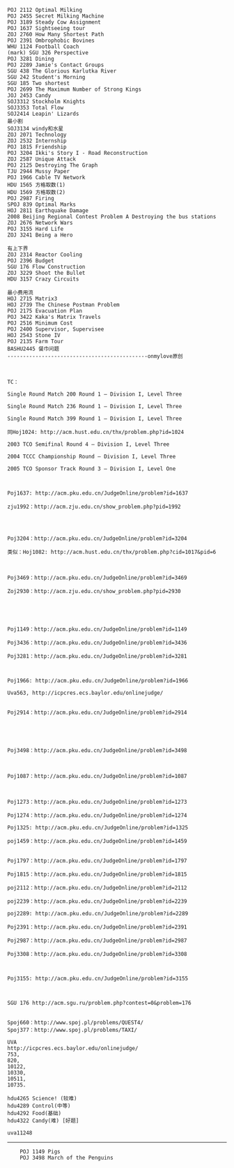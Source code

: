 

	POJ 2112 Optimal Milking 
	POJ 2455 Secret Milking Machine 
	POJ 3189 Steady Cow Assignment
	POJ 1637 Sightseeing tour 
	ZOJ 2760 How Many Shortest Path 
	POJ 2391 Ombrophobic Bovines 
	WHU 1124 Football Coach 
	(mark) SGU 326 Perspective 
	POJ 3281 Dining 
	POJ 2289 Jamie's Contact Groups 
	SGU 438 The Glorious Karlutka River  
	SGU 242 Student's Morning 
	SGU 185 Two shortest 
	POJ 2699 The Maximum Number of Strong Kings 
	JOJ 2453 Candy 
	SOJ3312 Stockholm Knights 
	SOJ3353 Total Flow 
	SOJ2414 Leapin' Lizards ­ 
	最小割 
	SOJ3134 windy和水星 
	ZOJ 2071 Technology 
	ZOJ 2532 Internship 
	POJ 1815 Friendship
	POJ 3204 Ikki's Story I - Road Reconstruction 
	ZOJ 2587 Unique Attack 
	POJ 2125 Destroying The Graph 
	TJU 2944 Mussy Paper 
	POJ 1966 Cable TV Network 
	HDU 1565 方格取数(1) 
	HDU 1569 方格取数(2) 
	POJ 2987 Firing
	SPOJ 839 Optimal Marks 
	HOJ 2811 Earthquake Damage  
	2008 Beijing Regional Contest Problem A Destroying the bus stations 
	ZOJ 2676 Network Wars 
	POJ 3155 Hard Life 
	ZOJ 3241 Being a Hero 
	
	有上下界 
	ZOJ 2314 Reactor Cooling 
	POJ 2396 Budget 
	SGU 176 Flow Construction  
	ZOJ 3229 Shoot the Bullet 
	HDU 3157 Crazy Circuits 
	
	最小费用流 
	HOJ 2715 Matrix3 
	HOJ 2739 The Chinese Postman Problem 
	POJ 2175 Evacuation Plan
	POJ 3422 Kaka's Matrix Travels 
	POJ 2516 Minimum Cost 
	POJ 2400 Supervisor, Supervisee  
	HOJ 2543 Stone IV 
	POJ 2135 Farm Tour 
	BASHU2445 餐巾问题 
	---------------------------------------------onmylove原创
	
	
	
	TC：
	
	Single Round Match 200 Round 1 – Division I, Level Three
	
	Single Round Match 236 Round 1 – Division I, Level Three
	
	Single Round Match 399 Round 1 – Division I, Level Three
	
	同Hoj1024: http://acm.hust.edu.cn/thx/problem.php?id=1024
	
	2003 TCO Semifinal Round 4 – Division I, Level Three
	
	2004 TCCC Championship Round – Division I, Level Three
	
	2005 TCO Sponsor Track Round 3 – Division I, Level One
	
	
	
	Poj1637: http://acm.pku.edu.cn/JudgeOnline/problem?id=1637
	
	zju1992：http://acm.zju.edu.cn/show_problem.php?pid=1992
	 
	 
	
	
	Poj3204：http://acm.pku.edu.cn/JudgeOnline/problem?id=3204
	
	类似：Hoj1082: http://acm.hust.edu.cn/thx/problem.php?cid=1017&pid=6
	
	
	
	Poj3469：http://acm.pku.edu.cn/JudgeOnline/problem?id=3469
	
	Zoj2930：http://acm.zju.edu.cn/show_problem.php?pid=2930
	
	
	
	
	
	Poj1149：http://acm.pku.edu.cn/JudgeOnline/problem?id=1149
	
	Poj3436：http://acm.pku.edu.cn/JudgeOnline/problem?id=3436
	
	Poj3281：http://acm.pku.edu.cn/JudgeOnline/problem?id=3281
	
	
	
	Poj1966: http://acm.pku.edu.cn/JudgeOnline/problem?id=1966
	
	Uva563, http://icpcres.ecs.baylor.edu/onlinejudge/
	
	
	Poj2914：http://acm.pku.edu.cn/JudgeOnline/problem?id=2914
	
	
	
	
	
	Poj3498：http://acm.pku.edu.cn/JudgeOnline/problem?id=3498
	
	
	
	Poj1087：http://acm.pku.edu.cn/JudgeOnline/problem?id=1087
	
	
	
	Poj1273：http://acm.pku.edu.cn/JudgeOnline/problem?id=1273
	
	Poj1274：http://acm.pku.edu.cn/JudgeOnline/problem?id=1274
	
	Poj1325: http://acm.pku.edu.cn/JudgeOnline/problem?id=1325
	
	poj1459：http://acm.pku.edu.cn/JudgeOnline/problem?id=1459
	
	 
	Poj1797：http://acm.pku.edu.cn/JudgeOnline/problem?id=1797
	
	Poj1815：http://acm.pku.edu.cn/JudgeOnline/problem?id=1815
	
	poj2112：http://acm.pku.edu.cn/JudgeOnline/problem?id=2112
	
	poj2239：http://acm.pku.edu.cn/JudgeOnline/problem?id=2239
	
	poj2289: http://acm.pku.edu.cn/JudgeOnline/problem?id=2289
	
	Poj2391：http://acm.pku.edu.cn/JudgeOnline/problem?id=2391
	
	Poj2987：http://acm.pku.edu.cn/JudgeOnline/problem?id=2987
	
	Poj3308：http://acm.pku.edu.cn/JudgeOnline/problem?id=3308
	
	
	
	Poj3155: http://acm.pku.edu.cn/JudgeOnline/problem?id=3155
	
	
	
	SGU 176 http://acm.sgu.ru/problem.php?contest=0&problem=176
	
	 
	Spoj660：http://www.spoj.pl/problems/QUEST4/
	Spoj377：http://www.spoj.pl/problems/TAXI/
	 
	UVA 
	http://icpcres.ecs.baylor.edu/onlinejudge/
	753,
	820, 
	10122, 
	10330, 
	10511, 
	10735.

	hdu4265 Science! (较难)
	hdu4289 Control(中等)
	hdu4292 Food(基础)
	hdu4322 Candy(难) [好题]

	uva11248

-----------------------------------------


		POJ 1149 Pigs 
		POJ 3498 March of the Penguins